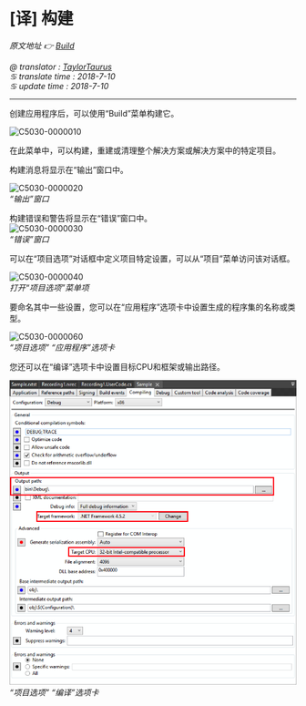 # [译] 构建

*原文地址 👉 [Build][0]*

*@ translator : [TaylorTaurus](https://github.com/taylortaurus)*    
*♋ translate time : 2018-7-10*    
*♋ update time : 2018-7-10*  

---  

创建应用程序后，可以使用“Build”菜单构建它。

![C5030-0000010](https://gitee.com/taylortaurus/RX_UserGuide_GitBook_Picbed/raw/master/RanorexStudioExpert/C5030-0000010.png)  

在此菜单中，可以构建，重建或清理整个解决方案或解决方案中的特定项目。  

构建消息将显示在“输出”窗口中。  

![C5030-0000020](https://gitee.com/taylortaurus/RX_UserGuide_GitBook_Picbed/raw/master/RanorexStudioExpert/C5030-0000020.png)  
*“输出”窗口*   

构建错误和警告将显示在“错误”窗口中。  
![C5030-0000030](https://gitee.com/taylortaurus/RX_UserGuide_GitBook_Picbed/raw/master/RanorexStudioExpert/C5030-0000030.png)  
*“错误”窗口*  

可以在“项目选项”对话框中定义项目特定设置，可以从“项目”菜单访问该对话框。

![C5030-0000040](https://gitee.com/taylortaurus/RX_UserGuide_GitBook_Picbed/raw/master/RanorexStudioExpert/C5030-0000040.png)  
*打开“项目选项”菜单项*

要命名其中一些设置，您可以在“应用程序”选项卡中设置生成的程序集的名称或类型。 

![C5030-0000060](https://gitee.com/taylortaurus/RX_UserGuide_GitBook_Picbed/raw/master/RanorexStudioExpert/C5030-0000060.png)  
*“项目选项” “应用程序”选项卡*  

您还可以在“编译”选项卡中设置目标CPU和框架或输出路径。 

![C5030-0000050](https://raw.githubusercontent.com/taylortaurus/RX_UserGuide_GitBook_Picbed/master/RanorexStudioExpert/C5030-0000050.png)  
*“项目选项” “编译”选项卡* 
 



[0]: https://www.ranorex.com/help/latest/ranorex-studio-expert/ranorex-studio-ide/build/